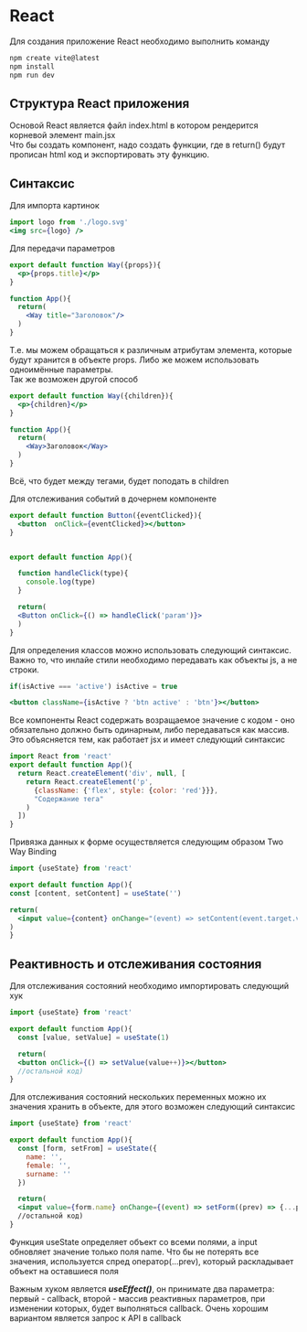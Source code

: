 # React 

Для создания приложение React необходимо выполнить команду
```cmd
npm create vite@latest
npm install
npm run dev
```

## Структура React приложения 
Основой React является файл index.html в котором рендерится корневой элемент main.jsx  
Что бы создать компонент, надо создать функции, где в return() будут прописан html код и экспортировать эту функцию.


## Синтаксис
Для импорта картинок
```jsx
import logo from './logo.svg'
<img src={logo} />
```

Для передачи параметров
```jsx
export default function Way({props}){
  <p>{props.title}</p>
}

function App(){
  return(
    <Way title="Заголовок"/>
  )
}
```
Т.е. мы можем обращаться к различным атрибутам элемента, которые будут хранится в объекте props. Либо же можем использовать одноимённые параметры.  
Так же возможен другой способ
```jsx
export default function Way({children}){
  <p>{children}</p>
}

function App(){
  return(
    <Way>Заголовок</Way>
  )
}
```
Всё, что будет между тегами, будет поподать в children  

Для отслеживания событий в дочернем компоненте

```jsx
export default function Button({eventClicked}){
  <button  onClick={eventClicked}></button>
}


export default function App(){

  function handleClick(type){
    console.log(type)
  }

  return(
  <Button onClick={() => handleClick('param')}>
  )
}
```

Для определения классов можно использовать следующий синтаксис. Важно то, что инлайе стили необходимо передавать как объекты js, а не строки.
```jsx
if(isActive === 'active') isActive = true

<button className={isActive ? 'btn active' : 'btn'}></button>
```
Все компоненты React содержать возращаемое значение с кодом - оно обязательно должно быть одинарным, либо передаваться как массив. Это объясняется тем, как работает jsx и имеет следующий синтаксис

```jsx
import React from 'react'
export default function App(){
  return React.createElement('div', null, [
    return React.createElement('p', 
      {className: {'flex', style: {color: 'red'}}}, 
      "Содержание тега"
    )
  ])
}
```

Привязка данных к форме осуществляется следующим образом Two Way Binding
```jsx
import {useState} from 'react'

export default function App(){
const [content, setContent] = useState('')

return(
  <input value={content} onChange="(event) => setContent(event.target.value)">
)
}
```
## Реактивность и отслеживания состояния

Для отслеживания состояний необходимо импортировать следующий хук
```jsx
import {useState} from 'react'

export default functiom App(){
  const [value, setValue] = useState(1)

  return(
  <button onClick={() => setValue(value++)}></button>
  //остальной код)
}
```
Для отслеживания состояний нескольких переменных можно их значения хранить в объекте, для этого возможен следующий синтаксис
```jsx
import {useState} from 'react'

export default functiom App(){
  const [form, setFrom] = useState({
    name: '',
    female: '',
    surname: ''
  })

  return(
  <input value={form.name} onChange={(event) => setForm((prev) => {...prev, name: event.target.value})}>
  //остальной код)
}
```
Функция useState определяет объект со всеми полями, а input обновляет значение только поля name. Что бы не потерять все значения, используется спред оператор(...prev), который раскладывает объект на оставшиеся поля

Важным хуком является ***useEffect()***, он принимате два параметра: первый - callback, второй - массив реактивных параметров, при изменении которых, будет выполняться callback. Очень хорошим вариантом является запрос к API в callback
